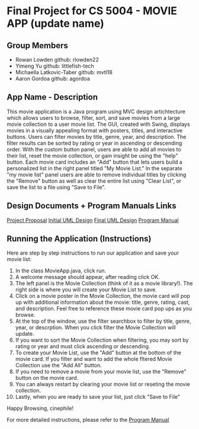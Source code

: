 # Final Project for CS 5004 - MOVIE APP (update name)

## Group Members
* Rowan Lowden github: rlowden22
* Yimeng Yu github: littlefish-tech
* Michaella Latkovic-Taber github: mvtl18
* Aaron Gordoa github: agordoa

## App Name - Description
This movie application is a Java program using MVC design artichtecture which allows users to browse, filter, sort, and save movies from a large movie collection to a user movie list. The GUI, created with Swing, displays movies in a visually appealing format with posters, titles, and interactive buttons. Users can filter movies by title, genre, year, and description. The filter results can be sorted by rating or year in ascending or descending order. With the custom button panel, users are able to add all movies to their list, reset the movie collection, or gain insight be using the "help" button. Each movie card includes an "Add" button that lets users build a personalized list in the right panel titled "My Movie List." In the separate "my movie list" panel users are able to remove individual titles by clicking the "Remove" button as well as clear the entire list using "Clear List", or save the list to a file using "Save to File". 

## Design Documents + Program Manuals Links
[Project Proposal](DesignDocuments/Project%20Proposal.md)
[Initial UML Design](DesignDocuments/Initial%20UML%20Design.md)
[Final UML Design](DesignDocuments/Final%20UML%20Design.md)
[Program Manual](Manual/README.md)

## Running the Application (Instructions)
Here are step by step instructions to run our application and save your movie list:
1. In the class MovieApp.java, click run.
2. A welcome message should appear, after reading click OK.
3. The left panel is the Movie Collection (think of it as a movie library!). The right side is where you will create your Movie List to save. 
4. Click on a movie poster in the Movie Collection, the movie card will pop up with additional information about the movie: title, genre, rating, cast, and description. Feel free to reference these movie card pop ups as you browse. 
5. At the top of the window, use the filter searchbox to filter by title, genre, year, or descrption. When you click filter the Movie Collection will update. 
6. If you want to sort the Movie Collection when filtering, you may sort by rating or year and must click ascending or descending. 
7. To create your Movie List, use the "Add" button at the bottom of the movie card. If you filter and want to add the whole fltered Movie Collection use the "Add All" button. 
8. If you need to remove a movie from your movie list, use the "Remove" button on the movie card. 
9. You can always restart by clearing your movie list or reseting the movie collection. 
10. Lastly, when you are ready to save your list, just click "Save to File"

Happy Browsing, cinephile!  

For more detailed instructions, please refer to the [Program Manual](Manual/README.md)